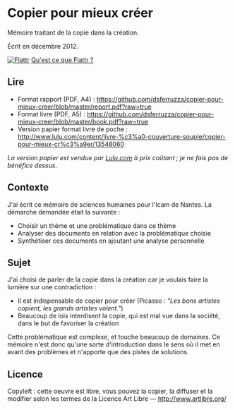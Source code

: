 # Copier pour mieux créer

Mémoire traitant de la copie dans la création.

Écrit en décembre 2012.

[![Flattr](https://api.flattr.com/button/flattr-badge-large.png)](https://flattr.com/submit/auto?user_id=dsferruzza&url=https%3A%2F%2Fgithub.com%2Fdsferruzza%2Fcopier-pour-mieux-creer&title=Copier%20pour%20mieux%20cr%C3%A9er&description=M%C3%A9moire%20traitant%20de%20la%20copie%20dans%20la%20cr%C3%A9ation.%20%C3%89crit%20en%20d%C3%A9cembre%202012.&language=fr_FR&category=text) [Qu'est ce que Flattr ?](https://flattr.com)

## Lire

* Format rapport (PDF, A4) : https://github.com/dsferruzza/copier-pour-mieux-creer/blob/master/report.pdf?raw=true
* Format livre (PDF, A5) : https://github.com/dsferruzza/copier-pour-mieux-creer/blob/master/book.pdf?raw=true
* Version papier format livre de poche : http://www.lulu.com/content/livre-%c3%a0-couverture-souple/copier-pour-mieux-cr%c3%a9er/13548060

*La version papier est vendue par [Lulu.com](http://www.lulu.com) à prix coûtant ; je ne fais pas de bénéfice dessus.*

## Contexte

J'ai écrit ce mémoire de sciences humaines pour l'Icam de Nantes.
La démarche demandée était la suivante :

* Choisir un thème et une problématique dans ce thème
* Analyser des documents en relation avec la problématique choisie
* Synthétiser ces documents en ajoutant une analyse personnelle

## Sujet

J'ai choisi de parler de la copie dans la création car je voulais faire la lumière sur une contradiction :

* Il est indispensable de copier pour créer (Picasso : *"Les bons artistes copient, les grands artistes volent."*)
* Beaucoup de lois interdisent la copie, qui est mal vue dans la société, dans le but de favoriser la création

Cette problématique est complexe, et touche beaucoup de domaines.
Ce mémoire n'est donc qu'une sorte d'introduction dans le sens où il met en avant des problèmes et n'apporte que des pistes de solutions.

## Licence

Copyleft : cette oeuvre est libre, vous pouvez la copier, la diffuser et la modifier selon les termes de la Licence Art Libre — http://www.artlibre.org/